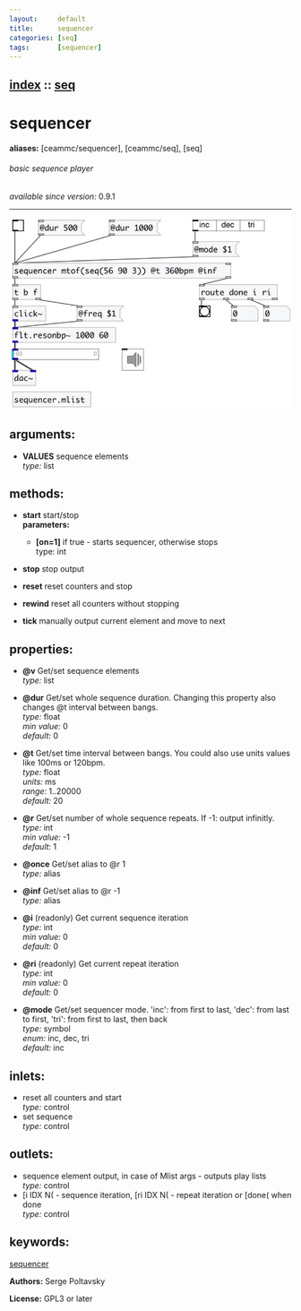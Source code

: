 ```yaml
---
layout:     default
title:      sequencer
categories: [seq]
tags:       [sequencer]
---
```

[index](index.html) :: [seq](category_seq.html)
---

# sequencer
**aliases:** [ceammc/sequencer], [ceammc/seq], [seq]


###### basic sequence player

*available since version:* 0.9.1

---




[![example](../examples/img/sequencer.jpg)](../examples/pd/sequencer.pd)



## arguments:

* **VALUES**
sequence elements<br>
_type:_ list<br>



## methods:

* **start**
start/stop<br>
  __parameters:__
  - **[on=1]** if true - starts sequencer, otherwise stops<br>
    type: int <br>

* **stop**
stop output<br>

* **reset**
reset counters and stop<br>

* **rewind**
reset all counters without stopping<br>

* **tick**
manually output current element and move to next<br>




## properties:

* **@v** 
Get/set sequence elements<br>
_type:_ list<br>

* **@dur** 
Get/set whole sequence duration. Changing this property also changes @t interval
between bangs.<br>
_type:_ float<br>
_min value:_ 0<br>
_default:_ 0<br>

* **@t** 
Get/set time interval between bangs. You could also use units values like 100ms or
120bpm.<br>
_type:_ float<br>
_units:_ ms<br>
_range:_ 1..20000<br>
_default:_ 20<br>

* **@r** 
Get/set number of whole sequence repeats. If -1: output infinitly.<br>
_type:_ int<br>
_min value:_ -1<br>
_default:_ 1<br>

* **@once** 
Get/set alias to @r 1<br>
_type:_ alias<br>

* **@inf** 
Get/set alias to @r -1<br>
_type:_ alias<br>

* **@i** (readonly)
Get current sequence iteration<br>
_type:_ int<br>
_min value:_ 0<br>
_default:_ 0<br>

* **@ri** (readonly)
Get current repeat iteration<br>
_type:_ int<br>
_min value:_ 0<br>
_default:_ 0<br>

* **@mode** 
Get/set sequencer mode. &#39;inc&#39;: from first to last, &#39;dec&#39;: from last to first, &#39;tri&#39;:
from first to last, then back<br>
_type:_ symbol<br>
_enum:_ inc, dec, tri<br>
_default:_ inc<br>



## inlets:

* reset all counters and start<br>
_type:_ control
* set sequence<br>
_type:_ control



## outlets:

* sequence element output, in case of Mlist args - outputs play lists<br>
_type:_ control
* [i IDX N( - sequence iteration, [ri IDX N( - repeat iteration or [done( when done<br>
_type:_ control



## keywords:

[sequencer](keywords/sequencer.html)






**Authors:** Serge Poltavsky




**License:** GPL3 or later





